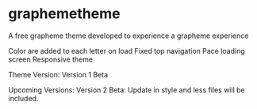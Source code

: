graphemetheme
=============

A free grapheme theme developed to experience a grapheme experience 

Color are added to each letter on load
Fixed top navigation
Pace loading screen
Responsive theme

Theme Version:
Version 1 Beta

Upcoming Versions:
Version 2 Beta: Update in style and less files will be included.
